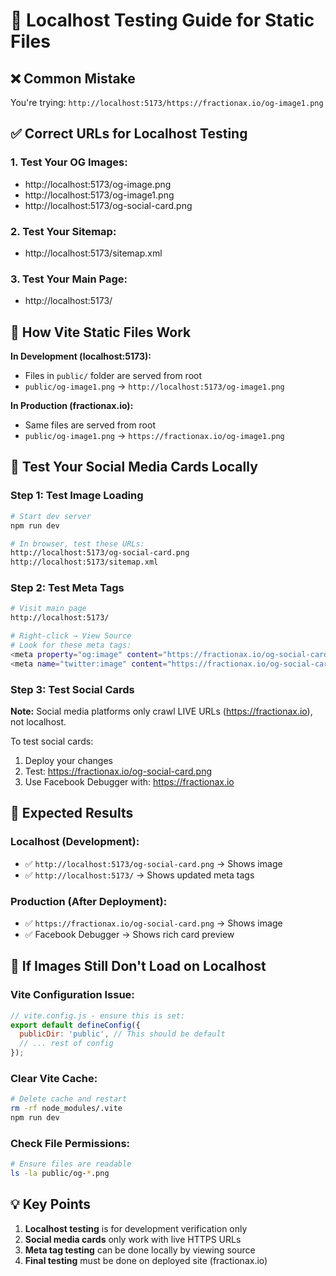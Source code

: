 # 🧪 Localhost Testing Guide for Static Files

## ❌ Common Mistake
You're trying: `http://localhost:5173/https://fractionax.io/og-image1.png`

## ✅ Correct URLs for Localhost Testing

### **1. Test Your OG Images:**
- http://localhost:5173/og-image.png
- http://localhost:5173/og-image1.png  
- http://localhost:5173/og-social-card.png

### **2. Test Your Sitemap:**
- http://localhost:5173/sitemap.xml

### **3. Test Your Main Page:**
- http://localhost:5173/

## 🎯 How Vite Static Files Work

**In Development (localhost:5173):**
- Files in `public/` folder are served from root
- `public/og-image1.png` → `http://localhost:5173/og-image1.png`

**In Production (fractionax.io):**
- Same files are served from root
- `public/og-image1.png` → `https://fractionax.io/og-image1.png`

## 🧪 Test Your Social Media Cards Locally

### **Step 1: Test Image Loading**
```bash
# Start dev server
npm run dev

# In browser, test these URLs:
http://localhost:5173/og-social-card.png
http://localhost:5173/sitemap.xml
```

### **Step 2: Test Meta Tags**
```bash
# Visit main page
http://localhost:5173/

# Right-click → View Source
# Look for these meta tags:
<meta property="og:image" content="https://fractionax.io/og-social-card.png" />
<meta name="twitter:image" content="https://fractionax.io/og-social-card.png" />
```

### **Step 3: Test Social Cards**
**Note:** Social media platforms only crawl LIVE URLs (https://fractionax.io), not localhost.

To test social cards:
1. Deploy your changes
2. Test: https://fractionax.io/og-social-card.png
3. Use Facebook Debugger with: https://fractionax.io

## 🚀 Expected Results

### **Localhost (Development):**
- ✅ `http://localhost:5173/og-social-card.png` → Shows image
- ✅ `http://localhost:5173/` → Shows updated meta tags

### **Production (After Deployment):**
- ✅ `https://fractionax.io/og-social-card.png` → Shows image
- ✅ Facebook Debugger → Shows rich card preview

## 🔧 If Images Still Don't Load on Localhost

### **Vite Configuration Issue:**
```javascript
// vite.config.js - ensure this is set:
export default defineConfig({
  publicDir: 'public', // This should be default
  // ... rest of config
});
```

### **Clear Vite Cache:**
```bash
# Delete cache and restart
rm -rf node_modules/.vite
npm run dev
```

### **Check File Permissions:**
```bash
# Ensure files are readable
ls -la public/og-*.png
```

## 💡 Key Points

1. **Localhost testing** is for development verification only
2. **Social media cards** only work with live HTTPS URLs
3. **Meta tag testing** can be done locally by viewing source
4. **Final testing** must be done on deployed site (fractionax.io)